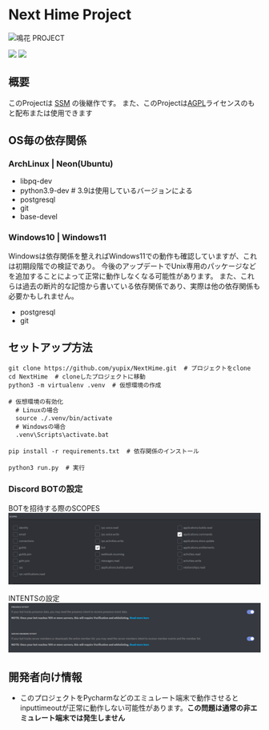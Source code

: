 # Next Hime Project

![鳴花 PROJECT](https://s3.akarinext.org/assets/*/HIME%20MIKOT%20%282%29.png)

<a href="https://codeclimate.com/github/yupix/NextHime/maintainability"><img src="https://api.codeclimate.com/v1/badges/4c0c6adf8a722fc70a36/maintainability" /></a> <a href="https://codeclimate.com/github/yupix/NextHime/test_coverage"><img src="https://api.codeclimate.com/v1/badges/4c0c6adf8a722fc70a36/test_coverage" /></a>

## 概要

このProjectは [SSM](https://github.com/yupix/ssm) の後継作です。 また、このProjectは[AGPL](LICENSE)ライセンスのもと配布または使用できます

## OS毎の依存関係
### ArchLinux | Neon(Ubuntu)

- libpq-dev
- python3.9-dev # 3.9は使用しているバージョンによる
- postgresql
- git
- base-devel

### Windows10 | Windows11

Windowsは依存関係を整えればWindows11での動作も確認していますが、これは初期段階での検証であり。 今後のアップデートでUnix専用のパッケージなどを追加することによって正常に動作しなくなる可能性があります。
また、これらは過去の断片的な記憶から書いている依存関係であり、実際は他の依存関係も必要かもしれません。

- postgresql
- git

## セットアップ方法

```shell
git clone https://github.com/yupix/NextHime.git  # プロジェクトをclone 
cd NextHime  # cloneしたプロジェクトに移動
python3 -m virtualenv .venv  # 仮想環境の作成

# 仮想環境の有効化
  # Linuxの場合
  source ./.venv/bin/activate
  # Windowsの場合
  .venv\Scripts\activate.bat

pip install -r requirements.txt  # 依存関係のインストール

python3 run.py  # 実行 
```

### Discord BOTの設定

BOTを招待する際のSCOPES
![img.png](./src/assets/images/README/scopes.png)

INTENTSの設定
![img.png](./src/assets/images/README/intents.png)

## 開発者向け情報

- このプロジェクトをPycharmなどのエミュレート端末で動作させるとinputtimeoutが正常に動作しない可能性があります。**この問題は通常の非エミュレート端末では発生しません**

